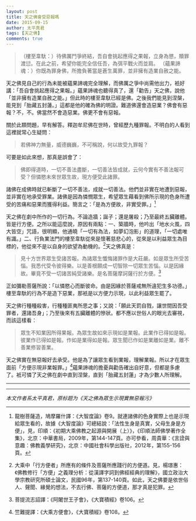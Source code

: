 ```yaml
---
layout: post
title: 天之佛會受惡報嗎
date: 2015-09-15
author: 太平真君
tags: [天之佛]
comments: true
---
```

> （樓至韋馱：）待佛厲鬥爭終結，吾自會挑起應得之果報，立身為懲，贖罪渡愆。在此之前，希望你能完全信任吾，為弭平戰火而並肩。
> （蘊果諦魂：）你既為罪身佛，所擔負著當是蒼生萬罪，並非擁有造業自赦之能。

天之佛見自己的行為未能被蘊果諦魂完全理解，而佛厲之爭中尚需他出力，衹好講：「吾自會挑起應得之果報。」蘊果諦魂也聽得真了，還「勸告」天之佛，說他「並非擁有造業自赦之能。」但此時的樓至韋馱已經是佛。之後我們能見到涅槃，能見到「胎藏五封蓮。」這都是他的確為佛的明證。難道佛還會造惡業？佛會有惡報？不，不。佛當然不會造惡業。佛更不會有惡報。

關於此類問題，早有解答。釋迦牟尼佛在世時，曾經歷九種罪報。不明白的人看到這裡就常心生疑問：

> 若佛神力無量，威德巍巍，不可稱說，何以故受九罪報？

可要是如此來想，那真是誤會了：

> 佛即得道時，一切不善法盡斷，一切善法皆成就，云何今實有不善法報可受？但憐愍未來世眾生故，現方便受此諸罪。

諸佛在成佛時就已斬斷了一切不善法，成就一切善法。他們並非實在地遭到惡報，並非實在地承受罪業。諸佛是因為憐憫眾生，希望眾生藉看到佛所示現的色身所遭受的苦痛和惡果而獲得利益。簡言之：「是為方便故，非實受罪。」[^1]

天之佛在劇中所作的一切行為。不論造牆；誕子；還是屠殺；乃至最終五臟離體。皆是行方便。之所以能這麼說，原因有兩點：一、築牆時，他吟出「地水火風，四大皆空」咒語，很明顯，他通曉「一切有為法，如夢幻泡影」的道理，「一切處唯有識。」二、行負業法門的樓至韋馱從來是懷著慈悲心的，從來是以利益眾生為目標的，他從來不是以自身的欲望為動機的。[^2]天之佛真是：

> 見十方世界眾生受諸苦報。為諸眾生懺悔諸罪作是大莊嚴。如是眾生所受苦惱。我悉代受令彼得樂。以是善根願成一切智除一切眾生苦惱。以是因緣故。畢竟不受一切諸苦純受諸樂。是名菩薩摩訶薩行於方便。[^3]

正如彌勒菩薩所說：「以憐愍心而斷彼命。由是因緣於菩薩戒無所違犯生多功德。」樓至韋馱的行為不是造下惡業，那衹是以方便力示現，以此利益眾生罷了。

天之佛行種種殺害，行種種匪夷所思之事；又說：「願此天罰自戮，讓世間因吾受罪者，還諸吾身」；乃至後來有五臟離體的慘狀。都不應以世俗人的眼光去審視，而該這樣看：

> 眾生不知業因所得果報。為眾生故如來示現如是業報。此業作已得如是報。彼業作已得如是報。作如是業得如是報。眾生聞已作如是業離如是業。離不善業修習善業。

天之佛實在無惡報好去承受。他是為了讓眾生看到業報，理解業報。所以才在眾生面前「方便示現非業報罪。」[^4]蘊果諦魂的擔憂與勸告確出自好意，但都是多慮了。衹可憐了天之佛在劇中直到涅槃，直到「胎藏五封蓮」才為少數人所理解。

***
[^1]: 龍樹菩薩造，鳩摩羅什譯：《大智度論》卷9。就連諸佛的色身實際上也是示現給眾生看的，故據《大智度論》可總結說：「法性生身是真實，父母生身是方便」，見，印順：《初期大乘佛教之起源與開展（上）》，《印順法師佛學著作全集》，北京：中華書局，2009年，第144-147頁。亦可參看，周貴華：《言詮與意趣：佛教義學研究》，北京：中國社會科學出版社，2012年，第155-156頁。
[^2]:大乘中「行方便者」所應有的條件及菩薩所應踐行的方便道。見，楊璟惠：《佛教修行「方便」之義理分析：從漢譯字詞到佛經經典的理解》，國立政治大學宗教研究所碩士論文，民國96年，第137-140頁。如此，天之佛要是依世俗人、聲聞、緣覺的想法，不去行佛、菩薩的方便道，那才真是犯罪。
[^3]: 菩提流志詔譯：《阿闍世王子會》，《大寶積經》卷106。
[^4]:竺難提譯：《大乘方便會》，《大寶積經》卷108。

***
*本文作者系太平真君，原标题为《天之佛為眾生示現實無惡報污》*

